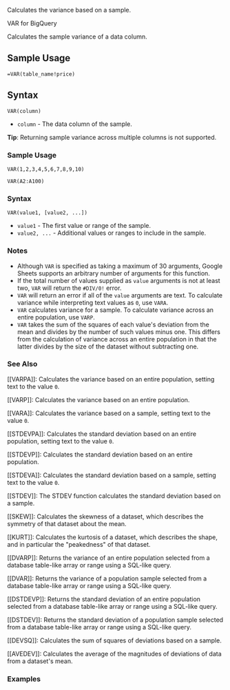 Calculates the variance based on a sample.

VAR for BigQuery

Calculates the sample variance of a data column.

Sample Usage
------------

`=VAR(table_name!price)`

Syntax
------

`VAR(column)`

* `column` - The data column of the sample.

**Tip**: Returning sample variance across multiple columns is not supported.

### Sample Usage

`VAR(1,2,3,4,5,6,7,8,9,10)`

`VAR(A2:A100)`

### Syntax

`VAR(value1, [value2, ...])`

* `value1` - The first value or range of the sample.
* `value2, ...` - Additional values or ranges to include in the sample.

### Notes

* Although `VAR` is specified as taking a maximum of 30 arguments, Google Sheets supports an arbitrary number of arguments for this function.
* If the total number of values supplied as `value` arguments is not at least two, `VAR` will return the `#DIV/0!​` error.
* `VAR` will return an error if all of the `value` arguments are text. To calculate variance while interpreting text values as `0`, use `VARA`.
* `VAR` calculates variance for a sample. To calculate variance across an entire population, use `VARP`.
* `VAR` takes the sum of the squares of each value's deviation from the mean and divides by the number of such values minus one. This differs from the calculation of variance across an entire population in that the latter divides by the size of the dataset without subtracting one.

### See Also

[[VARPA]]: Calculates the variance based on an entire population, setting text to the value `0`.

[[VARP]]: Calculates the variance based on an entire population.

[[VARA]]: Calculates the variance based on a sample, setting text to the value `0`.

[[STDEVPA]]: Calculates the standard deviation based on an entire population, setting text to the value `0`.

[[STDEVP]]: Calculates the standard deviation based on an entire population.

[[STDEVA]]: Calculates the standard deviation based on a sample, setting text to the value `0`.

[[STDEV]]: The STDEV function calculates the standard deviation based on a sample.

[[SKEW]]: Calculates the skewness of a dataset, which describes the symmetry of that dataset about the mean.

[[KURT]]: Calculates the kurtosis of a dataset, which describes the shape, and in particular the "peakedness" of that dataset.

[[DVARP]]: Returns the variance of an entire population selected from a database table-like array or range using a SQL-like query.

[[DVAR]]: Returns the variance of a population sample selected from a database table-like array or range using a SQL-like query.

[[DSTDEVP]]: Returns the standard deviation of an entire population selected from a database table-like array or range using a SQL-like query.

[[DSTDEV]]: Returns the standard deviation of a population sample selected from a database table-like array or range using a SQL-like query.

[[DEVSQ]]: Calculates the sum of squares of deviations based on a sample.

[[AVEDEV]]: Calculates the average of the magnitudes of deviations of data from a dataset's mean.

### Examples